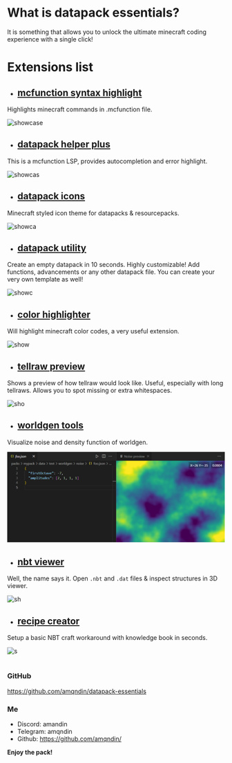 # What is datapack essentials?

It is something that allows you to unlock the ultimate minecraft coding experience with a single click!

# Extensions list

-   ## [mcfunction syntax highlight](https://marketplace.visualstudio.com/items?itemName=MinecraftCommands.syntax-mcfunction)

Highlights minecraft commands in .mcfunction file.

![showcase](images/mcfunction.png)

-   ## [datapack helper plus](https://marketplace.visualstudio.com/items?itemName=SPGoding.datapack-language-server)

This is a mcfunction LSP, provides autocompletion and error highlight.

![showcas](images/spyglass.png)

-   ## [datapack icons](https://marketplace.visualstudio.com/items?itemName=SuperAnt.mc-dp-icons)

Minecraft styled icon theme for datapacks & resourcepacks.

![showca](images/mcdpicons.png)

-   ## [datapack utility](https://marketplace.visualstudio.com/items?itemName=ChenCMD.mc-datapack-utility)

Create an empty datapack in 10 seconds. Highly customizable! Add functions, advancements or any other datapack file. You can create your very own template as well!

![showc](images/1103.gif)

-   ## [color highlighter](https://marketplace.visualstudio.com/items?itemName=nobuwu.mc-color)

Will highlight minecraft color codes, a very useful extension.

![show](images/colorcode.png)

-   ## [tellraw preview](https://marketplace.visualstudio.com/items?itemName=actuallyboomber.tellraw-preview)

Shows a preview of how tellraw would look like. Useful, especially with long tellraws. Allows you to spot missing or extra whitespaces.

![sho](images/tellraw.png)

-   ## [worldgen tools](https://marketplace.visualstudio.com/items?itemName=Misodee.worldgen-tools)

Visualize noise and density function of worldgen.

![sho](https://github.com/misode/worldgen-tools/raw/HEAD/images/noise_visualizer.png)

-   ## [nbt viewer](https://marketplace.visualstudio.com/items?itemName=Misodee.vscode-nbt)

Well, the name says it. Open `.nbt` and `.dat` files & inspect structures in 3D viewer.

![sh](images/nbt.png)

-   ## [recipe creator](https://marketplace.visualstudio.com/items?itemName=ratquaza.recipe-creator)

Setup a basic NBT craft workaround with knowledge book in seconds.

![s](images/recipe.png)

#

### GitHub

https://github.com/amqndin/datapack-essentials

### Me

-   Discord: amandin
-   Telegram: amqndin
-   Github: https://github.com/amqndin/

**Enjoy the pack!**
